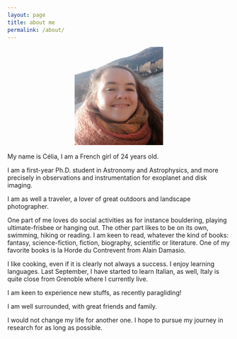 ```yaml
---
layout: page
title: about me
permalink: /about/
---
```

<p align="center">
<img src="/fig/celia_desgrange_adulte.jpg" width="200" >
</p>

My name is Célia, I am a French girl of 24 years old.

I am a first-year Ph.D. student in Astronomy and Astrophysics, and more precisely in observations and instrumentation for exoplanet and disk imaging.

I am as well a traveler, a lover of great outdoors and landscape photographer.

One part of me loves do social activities as for instance bouldering, playing ultimate-frisbee or hanging out. The other part likes to be on its own, swimming, hiking or reading. I am keen to read, whatever the kind of books: fantasy, science-fiction, fiction, biography, scientific or literature. One of my favorite books is la Horde du Contrevent from Alain Damasio.

I like cooking, even if it is clearly not always a success. I enjoy learning languages. Last September, I have started to learn Italian, as well, Italy is quite close from Grenoble where I currently live.

I am keen to experience new stuffs, as recently paragliding!

I am well surrounded, with great friends and family.

I would not change my life for another one. I hope to pursue my journey in research for as long as possible. 
<br>
